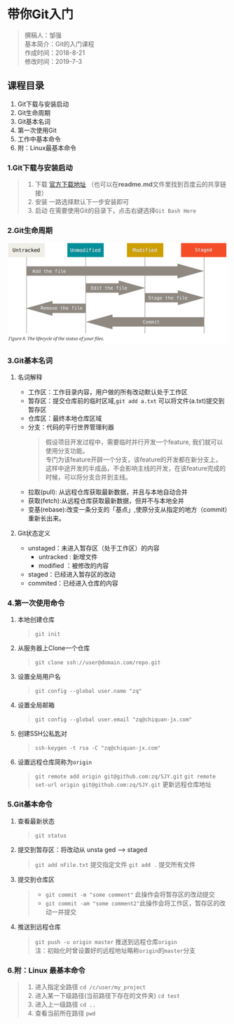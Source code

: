 # 带你Git入门

> 撰稿人：邹强  
> 基本简介：Git的入门课程  
> 作成时间：2018-8-21  
> 修改时间：2019-7-3  

## 课程目录

1. Git下载与安装启动
2. Git生命周期
3. Git基本名词
4. 第一次使用Git
5. 工作中基本命令
6. 附：Linux最基本命令

### 1.Git下载与安装启动

> 1. 下载
> [官方下载地址](https://git-scm.com/downloads)
> （也可以在**readme.md**文件里找到百度云的共享链接）
> 2. 安装
> 一路选择默认下一步安装即可
> 3. 启动
> 在需要使用Git的目录下，点击右键选择`Git Bash Here`

### 2.Git生命周期

![文件生存周期](./img/01-1.jpg)

### 3.Git基本名词

1. 名词解释
    * 工作区：工作目录内容，用户做的所有改动默认处于工作区
    * 暂存区：提交仓库前的临时区域,`git add a.txt` 可以将文件(a.txt)提交到暂存区
    * 仓库区：最终本地仓库区域
    * 分支：代码的平行世界管理利器
        > 假设项目开发过程中，需要临时并行开发一个feature, 我们就可以使用分支功能。  
        > 专门为该feature开辟一个分支，该feature的开发都在新分支上，  
        > 这样中途开发的半成品，不会影响主线的开发，在该feature完成的时候，可以将分支合并到主线。
    * 拉取(pull): 从远程仓库获取最新数据，并且与本地自动合并
    * 获取(fetch):从远程仓库获取最新数据，但并不与本地全并
    * 变基(rebase):改变一条分支的「基点」,使原分支从指定的地方（commit）重新长出来。

2. Git状态定义
    * unstaged：未进入暂存区（处于工作区）的内容
        * untracked : 新增文件
        * modified ：被修改的内容
    * staged：已经进入暂存区的改动
    * commited：已经进入仓库的内容

### 4.第一次使用命令

1. 本地创建仓库
    > `git init`
2. 从服务器上Clone一个仓库
    > `git clone ssh://user@domain.com/repo.git`
3. 设置全局用户名
    > `git config --global user.name "zq"`
4. 设置全局邮箱
    > `git config --global user.email "zq@chiquan-jx.com"`
5. 创建SSH公私匙对
    > `ssh-keygen -t rsa -C "zq@chiquan-jx.com"`
6. 设置远程仓库简称为`origin`
    > `git remote add origin git@github.com:zq/SJY.git`
    > `git remote set-url origin git@github.com:zq/SJY.git` 更新远程仓库地址

### 5.Git基本命令

1. 查看最新状态
    > `git status`

2. 提交到暂存区：将改动从 unsta ged --> staged
    > `git add nFile.txt`  提交指定文件
    > `git add .`  提交所有文件

3. 提交到仓库区
    > * `git commit -m "some comment"` 此操作会将暂存区的改动提交
    > * `git commit -am "some comment2"`此操作会将工作区，暂存区的改动一并提交

4. 推送到远程仓库
    > `git push -u origin master` 推送到远程仓库`origin`  
    > 注：初始化时曾设置好的远程地址略称`origin`的`master`分支

### 6.附：Linux 最基本命令

> 1. 进入指定全路径
> `cd /c/user/my_project`
> 2. 进入某一下级路径(当前路径下存在的文件夹)
> `cd test`
> 3. 进入上一级路径
> `cd ..`
> 4. 查看当前所在路径
> `pwd`
